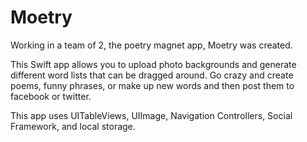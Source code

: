 # Moetry

Working in a team of 2, the poetry magnet app, Moetry was created. 

This Swift app allows you to upload photo backgrounds and generate different word lists that can be dragged around. Go crazy and create poems,
funny phrases, or make up new words and then post them to facebook or twitter. 

This app uses UITableViews, UIImage, Navigation Controllers, Social Framework, and local storage. 

